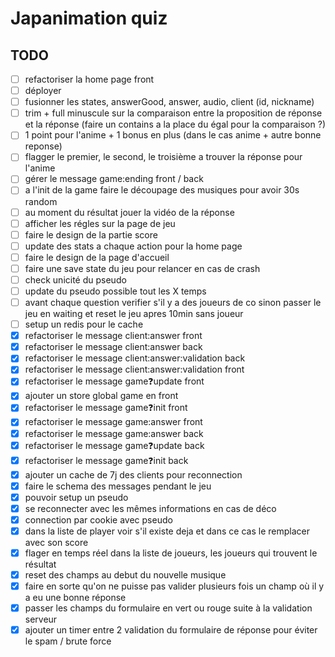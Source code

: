 # Japanimation quiz

## TODO

- [ ] refactoriser la home page front
- [ ] déployer
- [ ] fusionner les states, answerGood, answer, audio, client (id, nickname)
- [ ] trim + full minuscule sur la comparaison entre la proposition de réponse et la réponse (faire un contains a la place du égal pour la comparaison ?)
- [ ] 1 point pour l'anime + 1 bonus en plus (dans le cas anime + autre bonne reponse)
- [ ] flagger le premier, le second, le troisième a trouver la réponse pour l'anime
- [ ] gérer le message game:ending front / back
- [ ] a l'init de la game faire le découpage des musiques pour avoir 30s random
- [ ] au moment du résultat jouer la vidéo de la réponse
- [ ] afficher les régles sur la page de jeu
- [ ] faire le design de la partie score
- [ ] update des stats a chaque action pour la home page
- [ ] faire le design de la page d'accueil
- [ ] faire une save state du jeu pour relancer en cas de crash
- [ ] check unicité du pseudo
- [ ] update du pseudo possible tout les X temps
- [ ] avant chaque question verifier s'il y a des joueurs de co sinon passer le jeu en waiting et reset le jeu apres 10min sans joueur
- [ ] setup un redis pour le cache
- [x] refactoriser le message client:answer front
- [x] refactoriser le message client:answer back
- [x] refactoriser le message client:answer:validation back
- [x] refactoriser le message client:answer:validation front
- [x] refactoriser le message game:question:update front
- [x] ajouter un store global game en front
- [x] refactoriser le message game:question:init front
- [x] refactoriser le message game:answer front
- [x] refactoriser le message game:answer back
- [x] refactoriser le message game:question:update back
- [x] refactoriser le message game:question:init back
- [x] ajouter un cache de 7j des clients pour reconnection
- [x] faire le schema des messages pendant le jeu
- [x] pouvoir setup un pseudo
- [x] se reconnecter avec les mêmes informations en cas de déco
- [x] connection par cookie avec pseudo
- [x] dans la liste de player voir s'il existe deja et dans ce cas le remplacer avec son score
- [x] flager en temps réel dans la liste de joueurs, les joueurs qui trouvent le résultat
- [x] reset des champs au debut du nouvelle musique
- [x] faire en sorte qu'on ne puisse pas valider plusieurs fois un champ où il y a eu une bonne réponse
- [x] passer les champs du formulaire en vert ou rouge suite à la validation serveur
- [x] ajouter un timer entre 2 validation du formulaire de réponse pour éviter le spam / brute force
